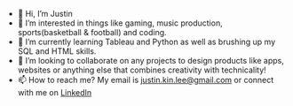 - 👋 Hi, I’m Justin
- 👀 I’m interested in things like gaming, music production, sports(basketball & football) and coding.
- 🌱 I’m currently learning Tableau and Python as well as brushing up my SQL and HTML skills.
- 💞️ I’m looking to collaborate on any projects to design products like apps, websites or anything else that combines creativity with technicality!
- 📫 How to reach me? My email is justin.kin.lee@gmail.com or connect with me on [LinkedIn](https://www.linkedin.com/in/justinklee1/) 

<!---
jstlee/jstlee is a ✨ special ✨ repository because its `README.md` (this file) appears on your GitHub profile.
You can click the Preview link to take a look at your changes.
--->
